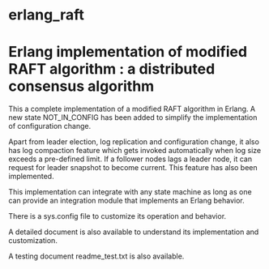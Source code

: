 # erlang_raft
Erlang implementation of modified RAFT algorithm : a distributed consensus algorithm
====================================================================================

This a complete implementation of a modified RAFT algorithm in Erlang.
A new state NOT_IN_CONFIG has been added to simplify the implementation
of configuration change. 

Apart from leader election, log replication and configuration change,
it also has log compaction feature which gets invoked automatically
when log size exceeds a pre-defined limit.
If a follower nodes lags a leader node, it can request for leader snapshot 
to become current. This feature has also been implemented.

This implementation can integrate with any state machine as long as 
one can provide an integration module that implements an Erlang behavior.

There is a sys.config file to customize its operation and behavior.

A detailed document is also available to understand its implementation 
and customization.

A testing document readme_test.txt is also available.


 